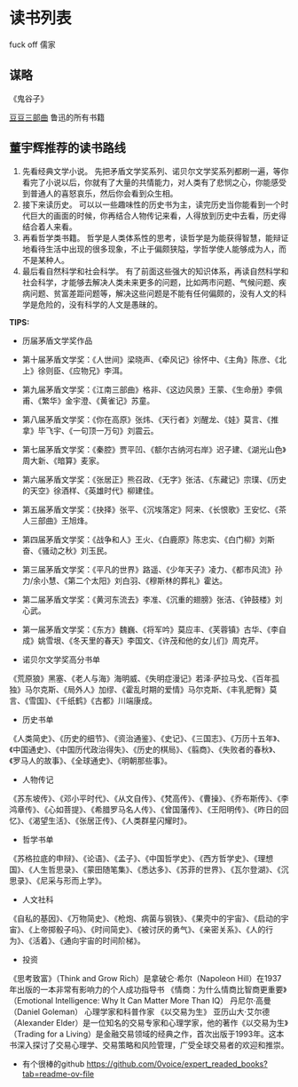 # 读书列表

fuck off 儒家



## 谋略

《鬼谷子》


[豆豆三部曲](https://www.toutiao.com/article/7124864346978812453/ )
鲁迅的所有书籍


## 董宇辉推荐的读书路线

1. 先看经典文学小说。
先把矛盾文学奖系列、诺贝尔文学奖系列都刷一遍，等你看完了小说以后，你就有了大量的共情能力，对人类有了悲悯之心，你能感受到普通人的喜怒哀乐，然后你会看到众生相。
1. 接下来读历史。
可以以一些趣味性的历史书为主，读完历史当你能看到一个时代巨大的画面的时候，你再结合人物传记来看，人得放到历史中去看，历史得结合着人来看。
1. 再看哲学类书籍。
哲学是人类体系性的思考，读哲学是为能获得智慧，能辩证地看待生活中出现的很多现象，不止于偏颇狭隘，学哲学使人能够成为人，而不是某种人。
1. 最后看自然科学和社会科学。
有了前面这些强大的知识体系，再读自然科学和社会科学，才能够去解决人类未来更多的问题，比如两市问题、气候问题、疾病问题、贫富差距问题等，解决这些问题是不能有任何偏颇的，没有人文的科学是危险的，没有科学的人文是愚昧的。

**TIPS:**

- 历届茅盾文学奖作品

- 第十届茅盾文学奖：《人世间》梁晓声、《牵风记》徐怀中、《主角》陈彦、《北上》徐则臣、《应物兄》李洱。

- 第九届茅盾文学奖：《江南三部曲》格非、《这边风景》王蒙、《生命册》李佩甫、《繁华》金宇澄、《黄雀记》苏童。

- 第八届茅盾文学奖：《你在高原》张炜、《天行者》刘醒龙、《娃》莫言、《推拿》毕飞宇、《一句顶一万句》刘震云。

- 第七届茅盾文学奖：《秦腔》贾平凹、《额尔古纳河右岸》迟子建、《湖光山色》周大新、《暗算》麦家。

- 第六届茅盾文学奖：《张居正》熊召政、《无字》张洁、《东藏记》宗璞、《历史的天空》徐酒样、《英雄时代》柳建佳。

- 第五届茅盾文学奖：《抉择》张平、《沉埃落定》阿来、《长恨歌》王安忆、《茶人三部曲》王旭烽。

- 第四届茅盾文学奖：《战争和人》王火、《白鹿原》陈忠实、《白门柳》刘斯奋、《骚动之秋》刘玉民。

- 第三届茅盾文学奖：《平凡的世界》路遥、《少年天子》凌力、《都市风流》孙力/余小慧、《第二个太阳》刘白羽、《穆斯林的葬礼》霍达。

- 第二届茅盾文学奖：《黄河东流去》李准、《沉重的翅膀》张洁、《钟鼓楼》刘心武。

- 第一届茅盾文学奖：《东方》魏巍、《将军吟》莫应丰、《芙蓉镇》古华、《李自成》姚雪垠、《冬天里的春天》李国文、《许茂和他的女儿们》周克芹。

- 诺贝尔文学奖高分书单

《荒原狼》黑塞、《老人与海》海明威、《失明症漫记》若泽·萨拉马戈、《百年孤独》马尔克斯、《局外人》加缪、《霍乱时期的爱情》马尔克斯、《丰乳肥臀》莫言、《雪国》、《千纸鹤》《古都》川端康成。

- 历史书单

《人类简史》、《历史的细节》、《资治通鉴》、《史记》、《三国志》、《万历十五年》、《中国通史》、《中国历代政治得失》、《历史的棋局》、《翦商》、《失败者的春秋》、《罗马人的故事》、《全球通史》、《明朝那些事》。

- 人物传记

《苏东坡传》、《邓小平时代》、《从文自传》、《梵高传》、《曹操》、《乔布斯传》、《李鸿章传》、《心如菩提》、《希腊罗马名人传》、《曾国藩传》、《王阳明传》、《昨日的回忆》、《渴望生活》、《张居正传》、《人类群星闪耀时》。

- 哲学书单

《苏格拉底的申辩》、《论语》、《孟子》、《中国哲学史》、《西方哲学史》、《理想国》、《人生哲思录》、《蒙田随笔集》、《悉达多》、《苏菲的世界》、《瓦尔登湖》、《沉思录》、《尼采与形而上学》。

- 人文社科

《自私的基因》、《万物简史》、《枪炮、病菌与钢铁》、《果壳中的宇宙》、《启动的宇宙》、《上帝掷骰子吗》、《时间简史》、《被讨厌的勇气》、《亲密关系》、《人的行为》、《活着》、《通向宇宙的时间阶梯》。

- 投资

《思考致富》（Think and Grow Rich）是拿破仑·希尔（Napoleon Hill）在1937年出版的一本非常有影响力的个人成功指导书
《情商：为什么情商比智商更重要》（Emotional Intelligence: Why It Can Matter More Than IQ） 丹尼尔·高曼（Daniel Goleman） 心理学家和科普作家
《以交易为生》 亚历山大·艾尔德（Alexander Elder）是一位知名的交易专家和心理学家，他的著作《以交易为生》（Trading for a Living）是金融交易领域的经典之作，首次出版于1993年。这本书深入探讨了交易心理学、交易策略和风险管理，广受全球交易者的欢迎和推崇。

- 有个很棒的github
https://github.com/0voice/expert_readed_books?tab=readme-ov-file